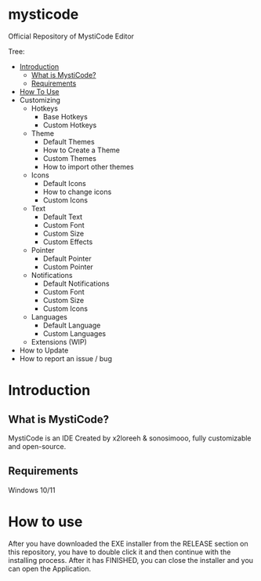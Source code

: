 # mysticode
Official Repository of MystiCode Editor


Tree:
- [Introduction](#introduction) 
   - [What is MystiCode?](##whatismysticode?) 
   - [Requirements](##requirements)
- [How To Use](#howtouse) 
- Customizing
   - Hotkeys
       - Base Hotkeys
       - Custom Hotkeys
   - Theme
       - Default Themes
       - How to Create a Theme
       - Custom Themes
       - How to import other themes
   - Icons
       - Default Icons
       - How to change icons
       - Custom Icons
   - Text
       - Default Text
       - Custom Font
       - Custom Size
       - Custom Effects
   - Pointer
       - Default Pointer
       - Custom Pointer
   - Notifications
       - Default Notifications
       - Custom Font
       - Custom Size
       - Custom Icons
   - Languages
       - Default Language
       - Custom Languages
   - Extensions (WIP)
- How to Update
- How to report an issue / bug


# Introduction 

## What is MystiCode? 
MystiCode is an IDE Created by x2loreeh & sonosimooo, fully customizable and open-source.

## Requirements
Windows 10/11

# How to use
After you have downloaded the EXE installer from the RELEASE section on this repository, you have to double click it and then continue with the installing process. After it has FINISHED, you can close the installer and you can open the Application. 